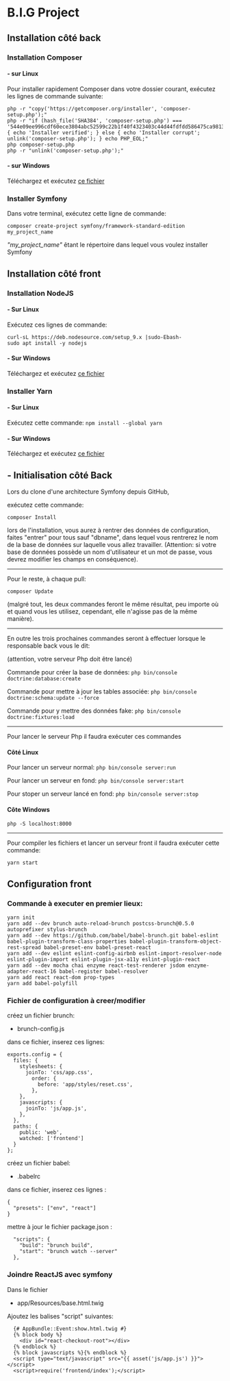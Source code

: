 # B.I.G Project

## Installation côté back

### Installation Composer


#### - sur Linux

Pour installer rapidement Composer dans votre dossier courant, exécutez les lignes de commande suivante:
```
php -r "copy('https://getcomposer.org/installer', 'composer-setup.php');"
php -r "if (hash_file('SHA384', 'composer-setup.php') === '544e09ee996cdf60ece3804abc52599c22b1f40f4323403c44d44fdfdd586475ca9813a858088ffbc1f233e9b180f061') { echo 'Installer verified'; } else { echo 'Installer corrupt'; unlink('composer-setup.php'); } echo PHP_EOL;"
php composer-setup.php
php -r "unlink('composer-setup.php');"
```

#### - sur Windows

Téléchargez et exécutez [ce fichier](https://getcomposer.org/Composer-Setup.exe)

### Installer Symfony

Dans votre terminal, exécutez cette ligne de commande:

`composer create-project symfony/framework-standard-edition my_project_name`

_"my_project_name"_ êtant le répertoire dans lequel vous voulez installer Symfony

## Installation côté front

### Installation NodeJS

#### - Sur Linux

Exécutez ces lignes de commande:
```
curl-sL https://deb.nodesource.com/setup_9.x |sudo-Ebash- 
sudo apt install -y nodejs
```

#### - Sur Windows

Téléchargez et exécutez [ce fichier](https://nodejs.org/dist/v9.11.1/node-v9.11.1-x64.msi)

### Installer Yarn

#### - Sur Linux 

Exécutez cette commande: `npm install --global yarn`

#### - Sur Windows

Téléchargez et exécutez [ce fichier](https://yarnpkg.com/latest.msi)

## - Initialisation côté Back

Lors du clone d'une architecture Symfony depuis GitHub,

exécutez cette commande:

`composer Install`

lors de l'installation, vous aurez à rentrer des données de configuration, faites "entrer" pour tous sauf "dbname", dans lequel vous rentrerez le nom de la base de données sur laquelle vous allez travailler.
(Attention: si votre base de données possède un nom d'utilisateur et un mot de passe, vous devrez modifier les champs en conséquence).

- - - -

Pour le reste, à chaque pull:

`composer Update`

(malgré tout, les deux commandes feront le même résultat, peu importe où et quand vous les utilisez, cependant, elle n'agisse pas de la même manière).

- - - -

En outre les trois prochaines commandes seront à effectuer lorsque le responsable back vous le dit:

(attention, votre serveur Php doit être lancé)

Commande pour créer la base de données:
`php bin/console doctrine:database:create`

Commande pour mettre à jour les tables associée:
`php bin/console doctrine:schema:update --force`

Commande pour y mettre des données fake:
`php bin/console doctrine:fixtures:load`

- - - -

Pour lancer le serveur Php il faudra exécuter ces commandes

#### Côté Linux

Pour lancer un serveur normal:
`php bin/console server:run`

Pour lancer un serveur en fond:
`php bin/console server:start`

Pour stoper un serveur lancé en fond:
`php bin/console server:stop`

#### Côte Windows

`php -S localhost:8000`

- - - -

Pour compiler les fichiers et lancer un serveur front il faudra exécuter cette commande:

`yarn start`

## Configuration front

### Commande à executer en premier lieux:

```
yarn init
yarn add --dev brunch auto-reload-brunch postcss-brunch@0.5.0 autoprefixer stylus-brunch
yarn add --dev https://github.com/babel/babel-brunch.git babel-eslint babel-plugin-transform-class-properties babel-plugin-transform-object-rest-spread babel-preset-env babel-preset-react
yarn add --dev eslint eslint-config-airbnb eslint-import-resolver-node eslint-plugin-import eslint-plugin-jsx-a11y eslint-plugin-react
yarn add --dev mocha chai enzyme react-test-renderer jsdom enzyme-adapter-react-16 babel-register babel-resolver
yarn add react react-dom prop-types
yarn add babel-polyfill
```

### Fichier de configuration à creer/modifier

créez un fichier brunch:
 - brunch-config.js

dans ce fichier, inserez ces lignes:

```
exports.config = {
  files: {
    stylesheets: {
      joinTo: 'css/app.css',
        order: {
          before: 'app/styles/reset.css',
        },
    },
    javascripts: {
      joinTo: 'js/app.js',
    },
  },
  paths: {
    public: 'web',
    watched: ['frontend']
  }
};
```

créez un fichier babel:
 - .babelrc

dans ce fichier, inserez ces lignes :
```
{
  "presets": ["env", "react"]
}
```

mettre à jour le fichier package.json :
```
  "scripts": {
    "build": "brunch build",
    "start": "brunch watch --server"
  },
```

### Joindre ReactJS avec symfony

Dans le fichier 
 - app/Resources/base.html.twig 

 Ajoutez les balises "script" suivantes:

```
  {# AppBundle::Event:show.html.twig #}
  {% block body %}
    <div id="react-checkout-root"></div>
  {% endblock %}
  {% block javascripts %}{% endblock %}
  <script type="text/javascript" src="{{ asset('js/app.js') }}"></script>
  <script>require('frontend/index');</script>
```
